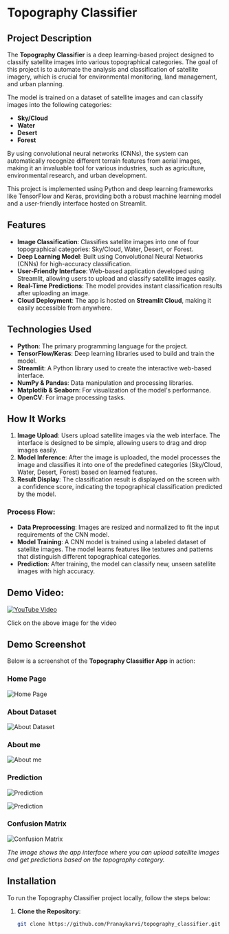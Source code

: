 # Topography Classifier

## Project Description

The **Topography Classifier** is a deep learning-based project designed to classify satellite images into various topographical categories. The goal of this project is to automate the analysis and classification of satellite imagery, which is crucial for environmental monitoring, land management, and urban planning. 

The model is trained on a dataset of satellite images and can classify images into the following categories:
- **Sky/Cloud**
- **Water**
- **Desert**
- **Forest**

By using convolutional neural networks (CNNs), the system can automatically recognize different terrain features from aerial images, making it an invaluable tool for various industries, such as agriculture, environmental research, and urban development.

This project is implemented using Python and deep learning frameworks like TensorFlow and Keras, providing both a robust machine learning model and a user-friendly interface hosted on Streamlit.

## Features

- **Image Classification**: Classifies satellite images into one of four topographical categories: Sky/Cloud, Water, Desert, or Forest.
- **Deep Learning Model**: Built using Convolutional Neural Networks (CNNs) for high-accuracy classification.
- **User-Friendly Interface**: Web-based application developed using Streamlit, allowing users to upload and classify satellite images easily.
- **Real-Time Predictions**: The model provides instant classification results after uploading an image.
- **Cloud Deployment**: The app is hosted on **Streamlit Cloud**, making it easily accessible from anywhere.


## Technologies Used

- **Python**: The primary programming language for the project.
- **TensorFlow/Keras**: Deep learning libraries used to build and train the model.
- **Streamlit**: A Python library used to create the interactive web-based interface.
- **NumPy & Pandas**: Data manipulation and processing libraries.
- **Matplotlib & Seaborn**: For visualization of the model's performance.
- **OpenCV**: For image processing tasks.

## How It Works

1. **Image Upload**: Users upload satellite images via the web interface. The interface is designed to be simple, allowing users to drag and drop images easily.
2. **Model Inference**: After the image is uploaded, the model processes the image and classifies it into one of the predefined categories (Sky/Cloud, Water, Desert, Forest) based on learned features.
3. **Result Display**: The classification result is displayed on the screen with a confidence score, indicating the topographical classification predicted by the model.

### Process Flow:
- **Data Preprocessing**: Images are resized and normalized to fit the input requirements of the CNN model.
- **Model Training**: A CNN model is trained using a labeled dataset of satellite images. The model learns features like textures and patterns that distinguish different topographical categories.
- **Prediction**: After training, the model can classify new, unseen satellite images with high accuracy.
## Demo Video:
[![YouTube Video](source/aerial-view-vouglan-dam-reservoir-north-oyonnax-france.jpg)](https://youtu.be/2vzRl2ubPQM)

Click on the above image for the video

## Demo Screenshot

Below is a screenshot of the **Topography Classifier App** in action:
### Home Page
![Home Page](source/Screenshot%202024-12-17%20225424.png)

### About Dataset

![About Dataset](source/Screenshot%202024-12-17%20225505.png)

### About me

![About me](source/Screenshot%202024-12-17%20225530.png)

### Prediction

![Prediction](source/Screenshot%202024-12-17%20225603.png)

![Prediction](source/Screenshot%202024-12-17%20225628.png)

### Confusion Matrix

![Confusion Matrix](source/Screenshot%202024-12-17%20230740.png)

*The image shows the app interface where you can upload satellite images and get predictions based on the topography category.*

## Installation

To run the Topography Classifier project locally, follow the steps below:

1. **Clone the Repository**:
   ```bash
   git clone https://github.com/Pranaykarvi/topography_classifier.git

